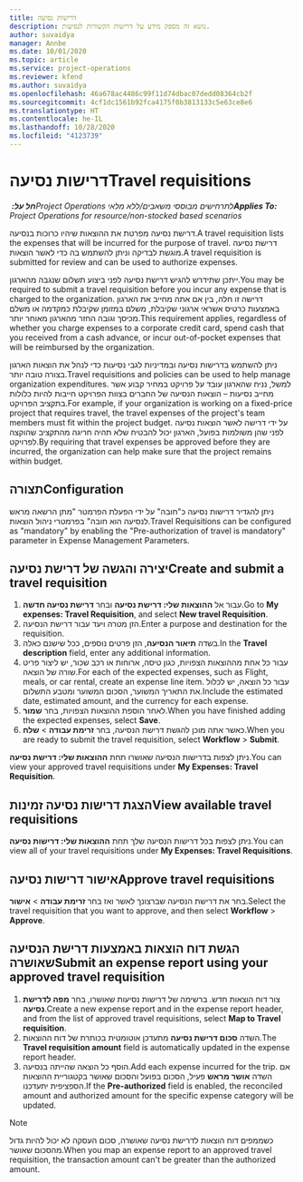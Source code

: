 ```yaml
---
title: דרישות נסיעה
description: נושא זה מספק מידע על דרישות הקשורות לנסיעות.
author: suvaidya
manager: Annbe
ms.date: 10/01/2020
ms.topic: article
ms.service: project-operations
ms.reviewer: kfend
ms.author: suvaidya
ms.openlocfilehash: 46a678ac4486c99f11d74dbac07dedd08364cb2f
ms.sourcegitcommit: 4cf1dc1561b92fca4175f0b3813133c5e63ce8e6
ms.translationtype: HT
ms.contentlocale: he-IL
ms.lasthandoff: 10/28/2020
ms.locfileid: "4123739"
---
```

# <a name="travel-requisitions"></a><span data-ttu-id="cd308-103">דרישות נסיעה</span><span class="sxs-lookup"><span data-stu-id="cd308-103">Travel requisitions</span></span>

<span data-ttu-id="cd308-104">_**חל על:** ‏Project Operations לתרחישים מבוססי משאבים/ללא מלאי_</span><span class="sxs-lookup"><span data-stu-id="cd308-104">_**Applies To:** Project Operations for resource/non-stocked based scenarios_</span></span>

<span data-ttu-id="cd308-105">דרישת נסיעה מפרטת את ההוצאות שיהיו כרוכות בנסיעה.</span><span class="sxs-lookup"><span data-stu-id="cd308-105">A travel requisition lists the expenses that will be incurred for the purpose of travel.</span></span> <span data-ttu-id="cd308-106">דרישת נסיעה מוגשת לבדיקה וניתן להשתמש בה כדי לאשר הוצאות.</span><span class="sxs-lookup"><span data-stu-id="cd308-106">A travel requisition is submitted for review and can be used to authorize expenses.</span></span>

<span data-ttu-id="cd308-107">ייתכן שתידרש להגיש דרישת נסיעה לפני ביצוע תשלום שנגבה מהארגון.</span><span class="sxs-lookup"><span data-stu-id="cd308-107">You may be required to submit a travel requisition before you incur any expense that is charged to the organization.</span></span> <span data-ttu-id="cd308-108">דרישה זו חלה, בין אם אתה מחייב את הארגון באמצעות כרטיס אשראי ארגוני שקיבלת, משלם במזומן שקיבלת כמקדמה או משלם מכיסך וגובה החזר מהארגון מאוחר יותר.</span><span class="sxs-lookup"><span data-stu-id="cd308-108">This requirement applies, regardless of whether you charge expenses to a corporate credit card, spend cash that you received from a cash advance, or incur out-of-pocket expenses that will be reimbursed by the organization.</span></span>

<span data-ttu-id="cd308-109">ניתן להשתמש בדרישות נסיעה ובמדיניות לגבי נסיעות כדי לנהל את הוצאות הארגון בצורה טובה יותר.</span><span class="sxs-lookup"><span data-stu-id="cd308-109">Travel requisitions and policies can be used to help manage organization expenditures.</span></span> <span data-ttu-id="cd308-110">למשל, נניח שהארגון עובד על פרויקט במחיר קבוע אשר מחייב נסיעות – הוצאות הנסיעה של החברים בצוות הפרויקט חייבות להיות כלולות בתקציב הפרויקט.</span><span class="sxs-lookup"><span data-stu-id="cd308-110">For example, if your organization is working on a fixed-price project that requires travel, the travel expenses of the project's team members must fit within the project budget.</span></span> <span data-ttu-id="cd308-111">על ידי דרישה לאשר הוצאות נסיעה לפני שהן משולמות בפועל, הארגון יכול להבטיח שלא תהיה חריגה מהתקציב שהוקצה לפרויקט.</span><span class="sxs-lookup"><span data-stu-id="cd308-111">By requiring that travel expenses be approved before they are incurred, the organization can help make sure that the project remains within budget.</span></span>

## <a name="configuration"></a><span data-ttu-id="cd308-112">תצורה</span><span class="sxs-lookup"><span data-stu-id="cd308-112">Configuration</span></span> 

<span data-ttu-id="cd308-113">ניתן להגדיר דרישות נסיעה כ"חובה" על ידי הפעלת הפרמטר "מתן הרשאה מראש לנסיעה הוא חובה" בפרמטרי ניהול הוצאות.</span><span class="sxs-lookup"><span data-stu-id="cd308-113">Travel Requisitions can be configured as "mandatory" by enabling the "Pre-authorization of travel is mandatory" parameter in Expense Management Parameters.</span></span> 

## <a name="create-and-submit-a-travel-requisition"></a><span data-ttu-id="cd308-114">יצירה והגשה של דרישת נסיעה</span><span class="sxs-lookup"><span data-stu-id="cd308-114">Create and submit a travel requisition</span></span>

1. <span data-ttu-id="cd308-115">עבור אל **ההוצאות שלי: דרישת נסיעה** ובחר **דרישת נסיעה חדשה**.</span><span class="sxs-lookup"><span data-stu-id="cd308-115">Go to **My expenses: Travel Requisition**, and select **New travel Requisition**.</span></span>
2. <span data-ttu-id="cd308-116">הזן מטרה ויעד עבור דרישת הנסיעה.</span><span class="sxs-lookup"><span data-stu-id="cd308-116">Enter a purpose and destination for the requisition.</span></span>
3. <span data-ttu-id="cd308-117">בשדה **תיאור הנסיעה**, הזן פרטים נוספים, ככל שישנם כאלה.</span><span class="sxs-lookup"><span data-stu-id="cd308-117">In the  **Travel description** field, enter any additional information.</span></span> 
4. <span data-ttu-id="cd308-118">עבור כל אחת מההוצאות הצפויות, כגון טיסה, ארוחות או רכב שכור, יש ליצור פריט שורה של הוצאה.</span><span class="sxs-lookup"><span data-stu-id="cd308-118">For each of the expected expenses, such as Flight, meals, or car rental, create an expense line item.</span></span> <span data-ttu-id="cd308-119">עבור כל הוצאה, יש לכלול את התאריך המשוער, הסכום המשוער ומטבע התשלום.</span><span class="sxs-lookup"><span data-stu-id="cd308-119">Include the estimated date, estimated amount, and the currency for each expense.</span></span> 
5. <span data-ttu-id="cd308-120">לאחר הוספת ההוצאות הצפויות, בחר **שמור**.</span><span class="sxs-lookup"><span data-stu-id="cd308-120">When you have finished adding the expected expenses, select **Save**.</span></span>
6. <span data-ttu-id="cd308-121">כאשר אתה מוכן להגשת דרישת הנסיעה, בחר **זרימת עבודה** > **שלח**.</span><span class="sxs-lookup"><span data-stu-id="cd308-121">When you are ready to submit the travel requisition, select **Workflow** > **Submit**.</span></span>

<span data-ttu-id="cd308-122">ניתן לצפות בדרישות הנסיעה שאושרו תחת **ההוצאות שלי: דרישת נסיעה**.</span><span class="sxs-lookup"><span data-stu-id="cd308-122">You can view your approved travel requisitions under **My Expenses: Travel Requisition**.</span></span> 

## <a name="view-available-travel-requisitions"></a><span data-ttu-id="cd308-123">הצגת דרישות נסיעה זמינות</span><span class="sxs-lookup"><span data-stu-id="cd308-123">View available travel requisitions</span></span>

<span data-ttu-id="cd308-124">ניתן לצפות בכל דרישות הנסיעה שלך תחת **ההוצאות שלי: דרישות נסיעה**.</span><span class="sxs-lookup"><span data-stu-id="cd308-124">You can view all of your travel requisitions under **My Expenses: Travel Requisitions**.</span></span>

## <a name="approve-travel-requisitions"></a><span data-ttu-id="cd308-125">אישור דרישות נסיעה</span><span class="sxs-lookup"><span data-stu-id="cd308-125">Approve travel requisitions</span></span>

<span data-ttu-id="cd308-126">בחר את דרישת הנסיעה שברצונך לאשר ואז בחר **זרימת עבודה** > **אישור**.</span><span class="sxs-lookup"><span data-stu-id="cd308-126">Select the travel requisition that you want to approve, and then select **Workflow** > **Approve**.</span></span>  

## <a name="submit-an-expense-report-using-your-approved-travel-requisition"></a><span data-ttu-id="cd308-127">הגשת דוח הוצאות באמצעות דרישת הנסיעה שאושרה</span><span class="sxs-lookup"><span data-stu-id="cd308-127">Submit an expense report using your approved travel requisition</span></span>

1. <span data-ttu-id="cd308-128">צור דוח הוצאות חדש. ברשימה של דרישות נסיעות שאושרו, בחר **מפה לדרישת נסיעה**.</span><span class="sxs-lookup"><span data-stu-id="cd308-128">Create a new expense report and in the expense report header, and from the list of approved travel requisitions, select **Map to Travel requisition**.</span></span>
2. <span data-ttu-id="cd308-129">השדה **סכום דרישת נסיעה** מתעדכן אוטומטית בכותרת של דוח ההוצאות.</span><span class="sxs-lookup"><span data-stu-id="cd308-129">The **Travel requisition amount** field is automatically updated in the expense report header.</span></span>
3. <span data-ttu-id="cd308-130">הוסף כל הוצאה שהייתה בנסיעה.</span><span class="sxs-lookup"><span data-stu-id="cd308-130">Add each expense incurred for the trip.</span></span> <span data-ttu-id="cd308-131">אם השדה **אושר מראש** פעיל, הסכום בפועל והסכום שאושר בקטגוריית ההוצאות הספציפית יתעדכנו.</span><span class="sxs-lookup"><span data-stu-id="cd308-131">If the **Pre-authorized** field is enabled, the reconciled amount and authorized amount for the specific expense category will be updated.</span></span>

> [!NOTE]
> <span data-ttu-id="cd308-132">כשממפים דוח הוצאות לדרישת נסיעה שאושרה, סכום העסקה לא יכול להיות גדול מהסכום שאושר.</span><span class="sxs-lookup"><span data-stu-id="cd308-132">When you map an expense report to an approved travel requisition, the transaction amount can't be greater than the authorized amount.</span></span> 

